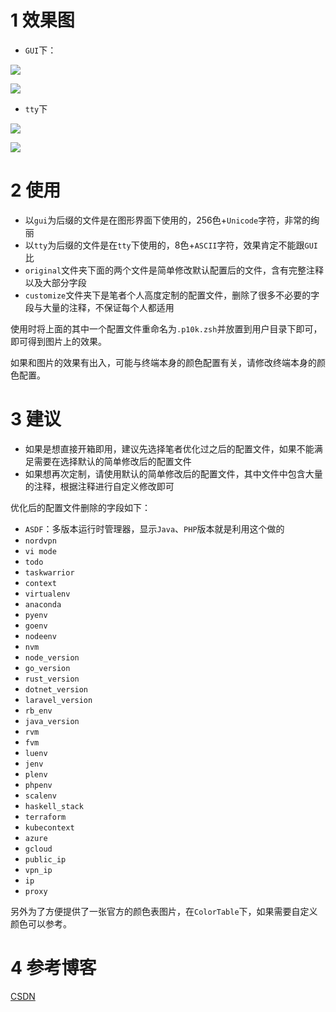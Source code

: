 # 1 效果图

- `GUI`下：

![](https://img-blog.csdnimg.cn/20201025101325276.png)

![](https://img-blog.csdnimg.cn/20201025184301309.png)

- `tty`下

![](https://img-blog.csdnimg.cn/20201025190837795.png)

![](https://img-blog.csdnimg.cn/20201025101325221.png)

# 2 使用

- 以`gui`为后缀的文件是在图形界面下使用的，256色+`Unicode`字符，非常的绚丽
- 以`tty`为后缀的文件是在`tty`下使用的，8色+`ASCII`字符，效果肯定不能跟`GUI`比
- `original`文件夹下面的两个文件是简单修改默认配置后的文件，含有完整注释以及大部分字段
- `customize`文件夹下是笔者个人高度定制的配置文件，删除了很多不必要的字段与大量的注释，不保证每个人都适用

使用时将上面的其中一个配置文件重命名为`.p10k.zsh`并放置到用户目录下即可，即可得到图片上的效果。

如果和图片的效果有出入，可能与终端本身的颜色配置有关，请修改终端本身的颜色配置。

# 3 建议

- 如果是想直接开箱即用，建议先选择笔者优化过之后的配置文件，如果不能满足需要在选择默认的简单修改后的配置文件
- 如果想再次定制，请使用默认的简单修改后的配置文件，其中文件中包含大量的注释，根据注释进行自定义修改即可

优化后的配置文件删除的字段如下：

- `ASDF`：多版本运行时管理器，显示`Java`、`PHP`版本就是利用这个做的
- `nordvpn`
- `vi mode`
- `todo`
- `taskwarrior`
- `context`
- `virtualenv`
- `anaconda`
- `pyenv`
- `goenv`
- `nodeenv`
- `nvm`
- `node_version`
- `go_version`
- `rust_version`
- `dotnet_version`
- `laravel_version`
- `rb_env`
- `java_version`
- `rvm`
- `fvm`
- `luenv`
- `jenv`
- `plenv`
- `phpenv`
- `scalenv`
- `haskell_stack`
- `terraform`
- `kubecontext`
- `azure`
- `gcloud`
- `public_ip`
- `vpn_ip`
- `ip`
- `proxy`

另外为了方便提供了一张官方的颜色表图片，在`ColorTable`下，如果需要自定义颜色可以参考。

# 4 参考博客

[CSDN](https://blog.csdn.net/qq_27525611/article/details/109260917)

